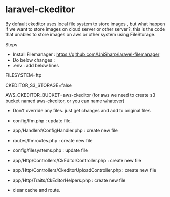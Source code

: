 # laravel-ckeditor
By default ckeditor uses local file system to store images , but what happen if we want to store images on cloud server or other server?. this is the code that unables to store images on aws or other system using FileStorage. 

Steps
- Install Filemanager : https://github.com/UniSharp/laravel-filemanager
- Do below changes :
- .env : add below lines

FILESYSTEM=ftp

CKEDITOR_S3_STORAGE=false

AWS_CKEDITOR_BUCKET=aws-ckeditor (for aws we need to create s3 bucket named aws-ckeditor, or you can name whatever)


- Don't override any files. just get changes and add to original files

- config/lfm.php : update file.

- app/Handlers\ConfigHandler.php : create new file

- routes/lfmroutes.php : create new file

- config/filesystems.php : update file

- app/Http/Controllers/CkEditorController.php : create new file

- app/Http/Controllers/CkeditorUploadController.php : create new file

- app/Http/Traits/CkEditorHelpers.php : create new file

- clear cache and route.

